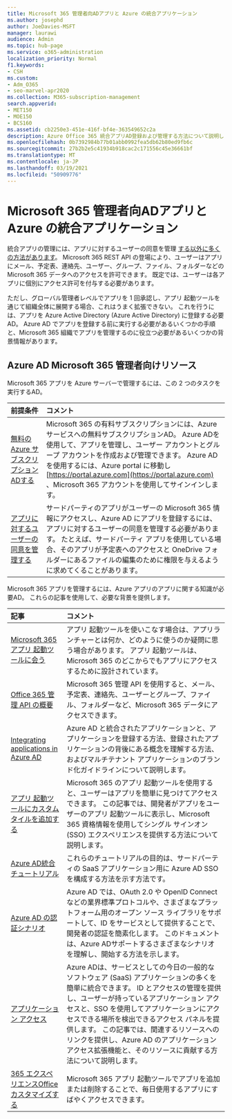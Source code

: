 ```yaml
---
title: Microsoft 365 管理者向ADアプリと Azure の統合アプリケーション
ms.author: josephd
author: JoeDavies-MSFT
manager: laurawi
audience: Admin
ms.topic: hub-page
ms.service: o365-administration
localization_priority: Normal
f1.keywords:
- CSH
ms.custom:
- Adm_O365
- seo-marvel-apr2020
ms.collection: M365-subscription-management
search.appverid:
- MET150
- MOE150
- BCS160
ms.assetid: cb2250e3-451e-416f-bf4e-363549652c2a
description: Azure Office 365 統合アプリAD登録および管理する方法について説明します。グローバル管理者レベルでのアプリ認証が可能です。
ms.openlocfilehash: 0b7392984b77b01abb0992fea5db62b80ed9fb6c
ms.sourcegitcommit: 27b2b2e5c41934b918cac2c171556c45e36661bf
ms.translationtype: MT
ms.contentlocale: ja-JP
ms.lasthandoff: 03/19/2021
ms.locfileid: "50909776"
---
```

# <a name="integrated-apps-and-azure-ad-for-microsoft-365-administrators"></a>Microsoft 365 管理者向ADアプリと Azure の統合アプリケーション

統合アプリの管理には、アプリに対するユーザーの同意を管理 [する以外に多くの方法があります](../admin/misc/user-consent.md)。 Microsoft 365 REST API の登場により、ユーザーはアプリにメール、予定表、連絡先、ユーザー、グループ、ファイル、フォルダーなどの Microsoft 365 データへのアクセスを許可できます。 既定では、ユーザーは各アプリに個別にアクセス許可を付与する必要があります。 

ただし、グローバル管理者レベルでアプリを 1 回承認し、アプリ 起動ツールを通じて組織全体に展開する場合、これはうまく拡張できない。 これを行うには、アプリを Azure Active Directory (Azure Active Directory) に登録する必要AD。 Azure AD でアプリを登録する前に実行する必要があるいくつかの手順と、Microsoft 365 組織でアプリを管理するのに役立つ必要があるいくつかの背景情報があります。
  
## <a name="azure-ad-resources-for-microsoft-365-admins"></a>Azure AD Microsoft 365 管理者向けリソース

Microsoft 365 アプリを Azure サーバーで管理するには、この 2 つのタスクを実行するAD。
  
|前提条件|コメント|
|:-----|:-----|
|[無料の Azure サブスクリプションADする](../compliance/use-your-free-azure-ad-subscription-in-office-365.md) <br/> |Microsoft 365 の有料サブスクリプションには、Azure サービスへの無料サブスクリプションAD。 Azure ADを使用して、アプリを管理し、ユーザー アカウントとグループ アカウントを作成および管理できます。 Azure ADを使用するには、Azure portal に移動し [https://portal.azure.com](https://portal.azure.com) 、Microsoft 365 アカウントを使用してサインインします。  <br/> |
|[アプリに対するユーザーの同意を管理する](../admin/misc/user-consent.md) <br/> |サードパーティのアプリがユーザーの Microsoft 365 情報にアクセスし、Azure AD にアプリを登録するには、アプリに対するユーザーの同意を管理する必要があります。 たとえば、サードパーティ アプリを使用している場合、そのアプリが予定表へのアクセスと OneDrive フォルダーにあるファイルの編集のために権限を与えるように求めてくることがあります。  <br/> |
   
Microsoft 365 アプリを管理するには、Azure アプリのアプリに関する知識が必要AD。 これらの記事を使用して、必要な背景を提供します。
  
|記事|コメント|
|:-----|:-----|
|[Microsoft 365 アプリ 起動ツールに会う](https://support.microsoft.com/office/meet-the-microsoft-365-app-launcher-79f12104-6fed-442f-96a0-eb089a3f476a) <br/> |アプリ 起動ツールを使いこなす場合は、アプリランチャーとは何か、どのように使うのか疑問に思う場合があります。 アプリ 起動ツールは、Microsoft 365 のどこからでもアプリにアクセスするために設計されています。  <br/> |
|[Office 365 管理 API の概要](/office/office-365-management-api/office-365-management-apis-overview) <br/> |Microsoft 365 管理 API を使用すると、メール、予定表、連絡先、ユーザーとグループ、ファイル、フォルダーなど、Microsoft 365 データにアクセスできます。 <br/> |
|[Integrating applications in Azure AD](/azure/active-directory/develop/quickstart-v1-add-azure-ad-app) <br/> | Azure AD と統合されたアプリケーションと、アプリケーションを登録する方法、登録されたアプリケーションの背後にある概念を理解する方法、およびマルチテナント アプリケーションのブランド化ガイドラインについて説明します。  <br/> |
|[アプリ 起動ツールにカスタム タイルを追加する](/office365/admin/manage/customize-the-app-launcher)  <br/> |Microsoft 365 のアプリ 起動ツールを使用すると、ユーザーはアプリを簡単に見つけてアクセスできます。 この記事では、開発者がアプリをユーザーのアプリ 起動ツールに表示し、Microsoft 365 資格情報を使用してシングル サインオン (SSO) エクスペリエンスを提供する方法について説明します。  <br/> |
|[Azure AD統合チュートリアル](/azure/active-directory/saas-apps/tutorial-list) <br/> |これらのチュートリアルの目的は、サードパーティの SaaS アプリケーション用に Azure AD SSO を構成する方法を示す方法です。  <br/> |
|[Azure AD の認証シナリオ](/azure/active-directory/develop/authentication-vs-authorization) <br/> |Azure AD では、OAuth 2.0 や OpenID Connect などの業界標準プロトコルや、さまざまなプラットフォーム用のオープン ソース ライブラリをサポートして、ID をサービスとして提供することで、開発者の認証を簡素化します。 このドキュメントは、Azure ADサポートするさまざまなシナリオを理解し、開始する方法を示します。  <br/> |
|[アプリケーション アクセス](/azure/active-directory/manage-apps/what-is-access-management) <br/> |Azure ADは、サービスとしての今日の一般的なソフトウェア (SaaS) アプリケーションの多くを簡単に統合できます。 ID とアクセスの管理を提供し、ユーザーが持っているアプリケーション アクセスと、SSO を使用してアプリケーションにアクセスできる場所を検出できるアクセス パネルを提供します。 この記事では、関連するリソースへのリンクを提供し、Azure AD のアプリケーション アクセス拡張機能と、そのリソースに貢献する方法について説明します。  <br/> |
|[365 エクスペリエンスOfficeカスタマイズする](https://support.microsoft.com/office/personalize-your-office-365-experience-eb34a21b-52fa-4fbf-a8d5-146132242985) <br/> |Microsoft 365 アプリ 起動ツールでアプリを追加または削除することで、毎日使用するアプリにすばやくアクセスできます。  <br/> |